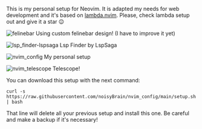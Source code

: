 This is my personal setup for Neovim. It is adapted my needs for web development and it's based on [lambda.nvim](https://github.com/idcmardelplata/lambda.nvim/). Please, check lambda setup out and give it a star 😉

![felinebar](https://user-images.githubusercontent.com/95882962/216174993-9495b0dc-8fae-47f4-b54d-a81a2d24c358.png)
Using custom felinebar design! (I have to improve it yet)

![lsp_finder-lspsaga](https://user-images.githubusercontent.com/95882962/216175007-5c1c6db7-052f-44e2-8be2-ea6518bb663d.png)
Lsp Finder by LspSaga

![nvim_config](https://user-images.githubusercontent.com/95882962/216175012-31357818-6723-4226-9821-d0ce8fa8b1f0.png)
My personal setup

![nvim_telescope](https://user-images.githubusercontent.com/95882962/216175021-0a580952-9d91-4208-a95a-c040d19bcc58.png)
Telescope!

You can download this setup with the next command:
```
curl -s https://raw.githubusercontent.com/noisyBrain/nvim_config/main/setup.sh | bash
```
That line will delete all your previous setup and install this one. Be careful and make a backup if it's necessary!
